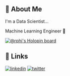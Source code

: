 ## 🚀 About Me
I'm a Data Scientist...


Machine Learning Engineer 🤖


[![@rphi's Holopin board](https://holopin.io/api/user/board?user=rphi)](https://holopin.io/@rphi)


## 🔗 Links
[![linkedin](https://img.shields.io/badge/linkedin-0A66C2?style=for-the-badge&logo=linkedin&logoColor=white)](https://www.linkedin.com/in/muhammad-nuril-huda/)
[![twitter](https://img.shields.io/badge/twitter-1DA1F2?style=for-the-badge&logo=twitter&logoColor=white)](https://twitter.com/nuril_huda3333)



<!---
MuhammadNurilHuda/MuhammadNurilHuda is a ✨ special ✨ repository because its `README.md` (this file) appears on your GitHub profile.
You can click the Preview link to take a look at your changes.
--->
